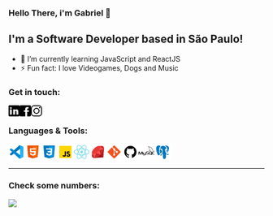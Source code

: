 ### Hello There, i'm Gabriel 👋

## I'm a Software Developer based in São Paulo!

- 🌱 I’m currently learning JavaScript and ReactJS
- ⚡ Fun fact: I love Videogames, Dogs and Music

<!-- ### Deezer Playing 🎧

[<img src="https://now-playing-codestackr.vercel.app/api/spotify-playing" alt="codeSTACKr Spotify Playing" width="350" />](https://open.spotify.com/user/swyqyimdc12jajde4vpwd2x1b) -->

### Get in touch:

[<img align="left" alt="Linkedin Icon" width="22px" src="https://github.com/gabrielloppes/gabrielloppes/blob/master/assets/icons/icons8-linkedin-48.png" />][linkedin]
[<img align="left" alt="Facebook Icon" width="22px" src="https://github.com/gabrielloppes/gabrielloppes/blob/master/assets/icons/icons8-facebook-24.png" />][facebook]
[<img align="left" alt="Instagram Icon" width="22px" src="https://github.com/gabrielloppes/gabrielloppes/blob/master/assets/icons/icons8-instagram-26.png" />][instagram]

<br />

### Languages & Tools:

[<img align="left" alt="VSCode Icon" width="32px" src="https://github.com/gabrielloppes/gabrielloppes/blob/master/assets/languages-icons/icons8-visual-studio-code-2019-48.png" />][github]

[<img align="left" alt="HTML5 Icon" width="32px" src="https://github.com/gabrielloppes/gabrielloppes/blob/master/assets/languages-icons/icons8-html-5-48.png" />][github]

[<img align="left" alt="CSS3 Icon" width="32px" src="https://github.com/gabrielloppes/gabrielloppes/blob/master/assets/languages-icons/icons8-css3-48.png" />][github]

[<img align="left" alt="Javascript Icon" width="32px" src="https://github.com/gabrielloppes/gabrielloppes/blob/master/assets/languages-icons/icons8-javascript-48.png" />][github]

[<img align="left" alt="React Icon" width="32px" src="https://github.com/gabrielloppes/gabrielloppes/blob/master/assets/languages-icons/icons8-react-native-48.png" />][github]

[<img align="left" alt="Ruby Icon" width="32px" src="https://github.com/gabrielloppes/gabrielloppes/blob/master/assets/languages-icons/icons8-ruby-programming-language-48.png" />][github]

[<img align="left" alt="Git Icon" width="32px" src="https://github.com/gabrielloppes/gabrielloppes/blob/master/assets/languages-icons/icons8-git-48.png" />][github]

[<img align="left" alt="Github Icon" width="32px" src="https://github.com/gabrielloppes/gabrielloppes/blob/master/assets/languages-icons/icons8-github-32.png" />][github]

[<img align="left" alt="Mysql Icon" width="32px" src="https://github.com/gabrielloppes/gabrielloppes/blob/master/assets/languages-icons/icons8-mysql-logo-48.png" />][github]

[<img align="left" alt="PostgreSQL Icon" width="32px" src="https://github.com/gabrielloppes/gabrielloppes/blob/master/assets/languages-icons/icons8-postgresql-48.png" />][github]

<br />
<br />

---
### Check some numbers:
<img src="https://github-readme-stats.vercel.app/api?username=gabrielloppes&show_icons=true&hide_border=true&theme=vue-dark">

[linkedin]: https://linkedin.com/in/gabriellopees
[facebook]: https://www.facebook.com/gabrielloppees/
[instagram]: https://www.instagram.com/eugabrielloppes/
[github]: https://www.github.com/gabriellopees
